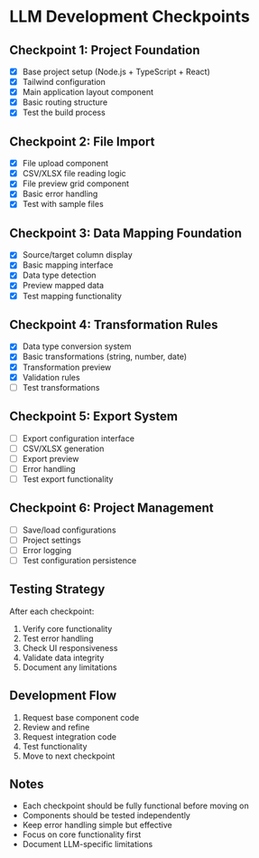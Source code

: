 # LLM Development Checkpoints

## Checkpoint 1: Project Foundation
- [x] Base project setup (Node.js + TypeScript + React)
- [x] Tailwind configuration
- [x] Main application layout component
- [x] Basic routing structure
- [x] Test the build process

## Checkpoint 2: File Import
- [x] File upload component
- [x] CSV/XLSX file reading logic
- [x] File preview grid component
- [x] Basic error handling
- [x] Test with sample files

## Checkpoint 3: Data Mapping Foundation
- [x] Source/target column display
- [x] Basic mapping interface
- [x] Data type detection
- [x] Preview mapped data
- [x] Test mapping functionality

## Checkpoint 4: Transformation Rules
- [x] Data type conversion system
- [x] Basic transformations (string, number, date)
- [x] Transformation preview
- [x] Validation rules
- [ ] Test transformations

## Checkpoint 5: Export System
- [ ] Export configuration interface
- [ ] CSV/XLSX generation
- [ ] Export preview
- [ ] Error handling
- [ ] Test export functionality

## Checkpoint 6: Project Management
- [ ] Save/load configurations
- [ ] Project settings
- [ ] Error logging
- [ ] Test configuration persistence

## Testing Strategy
After each checkpoint:
1. Verify core functionality
2. Test error handling
3. Check UI responsiveness
4. Validate data integrity
5. Document any limitations

## Development Flow
1. Request base component code
2. Review and refine
3. Request integration code
4. Test functionality
5. Move to next checkpoint

## Notes
- Each checkpoint should be fully functional before moving on
- Components should be tested independently
- Keep error handling simple but effective
- Focus on core functionality first
- Document LLM-specific limitations
